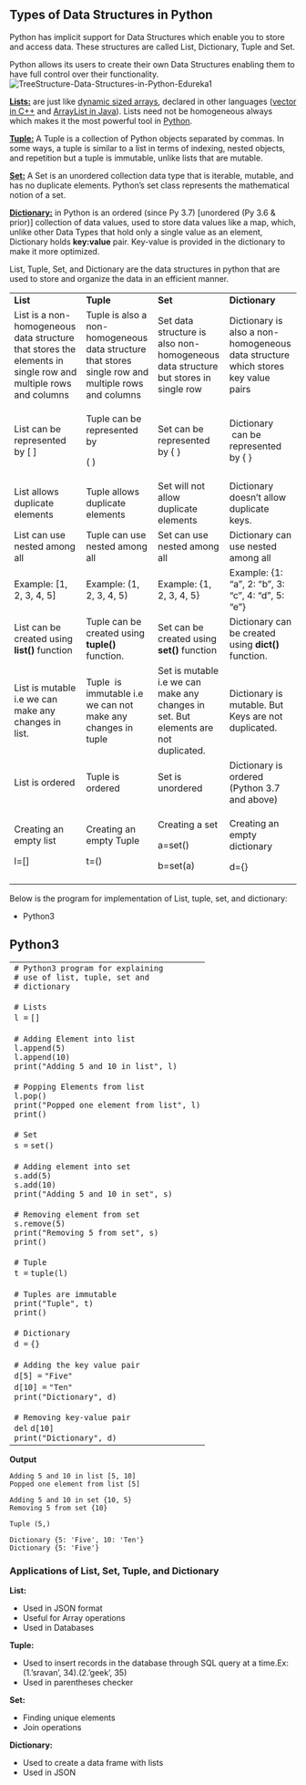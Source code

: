 ## Types of Data Structures in Python
Python has implicit support for Data Structures which enable you to store and access data. These structures are called List, Dictionary, Tuple and Set.

Python allows its users to create their own Data Structures enabling them to have full control over their functionality. 
![TreeStructure-Data-Structures-in-Python-Edureka1](https://github.com/binbashz/holbertonschool-higher_level_programming/assets/124454895/8dead563-f502-4a07-8cfb-4cacda66e70c)



[**Lists:**](https://www.geeksforgeeks.org/python-list/) are just like [dynamic sized arrays](https://www.geeksforgeeks.org/how-do-dynamic-arrays-work/), declared in other languages ([vector in C++](https://www.geeksforgeeks.org/vector-in-cpp-stl/) and [ArrayList in Java](https://www.geeksforgeeks.org/arraylist-in-java/)). Lists need not be homogeneous always which makes it the most powerful tool in [Python](https://www.geeksforgeeks.org/python-programming-language/).

[**Tuple:**](https://www.geeksforgeeks.org/tuples-in-python/) A Tuple is a collection of Python objects separated by commas. In some ways, a tuple is similar to a list in terms of indexing, nested objects, and repetition but a tuple is immutable, unlike lists that are mutable.

[**Set:**](https://www.geeksforgeeks.org/sets-in-python/) A Set is an unordered collection data type that is iterable, mutable, and has no duplicate elements. Python’s set class represents the mathematical notion of a set.

[**Dictionary:**](https://www.geeksforgeeks.org/python-dictionary/) in Python is an ordered (since Py 3.7) \[unordered (Py 3.6 & prior)\] collection of data values, used to store data values like a map, which, unlike other Data Types that hold only a single value as an element, Dictionary holds **key:value** pair. Key-value is provided in the dictionary to make it more optimized.



List, Tuple, Set, and Dictionary are the data structures in python that are used to store and organize the data in an efficient manner.

<table><tbody><tr><td><strong>List</strong></td><td><strong>Tuple</strong></td><td><strong>Set</strong></td><td><strong>Dictionary</strong></td></tr><tr><td>List is a non-homogeneous data structure that stores the elements in single row and multiple rows and columns</td><td>Tuple is also a non-homogeneous data structure that stores single row and multiple rows and columns</td><td>Set data structure is also non-homogeneous data structure but stores in single row</td><td>Dictionary is also a non-homogeneous data structure which stores key value pairs</td></tr><tr><td>List can be represented by [ ]</td><td><p>Tuple can be represented by &nbsp;</p><p>( )</p></td><td>Set can be represented by { }</td><td>Dictionary &nbsp;can be represented by { }</td></tr><tr><td>List allows duplicate elements</td><td>Tuple allows duplicate elements</td><td>Set will not allow duplicate elements</td><td>Dictionary doesn’t allow duplicate keys.</td></tr><tr><td>List can use nested among all</td><td>Tuple can use nested among all</td><td>Set can use nested among all</td><td>Dictionary can use nested among all</td></tr><tr><td>Example: [1, 2, 3, 4, 5]</td><td>Example: (1, 2, 3, 4, 5)</td><td>Example: {1, 2, 3, 4, 5}</td><td>Example: {1: “a”, 2: “b”, 3: “c”, 4: “d”, 5: “e”}</td></tr><tr><td>List can be created using <strong>list() </strong>function</td><td>Tuple can be created using <strong>tuple()</strong> function.</td><td>Set can be created using <strong>set()</strong> function</td><td>Dictionary can be created using <strong>dict() </strong>function.</td></tr><tr><td>List is mutable i.e we can make any changes in list.</td><td>Tuple &nbsp;is immutable i.e we can not make any changes in tuple</td><td>Set is mutable i.e we can make any changes in set. But elements are not duplicated.</td><td>Dictionary is mutable. But Keys are not duplicated.</td></tr><tr><td>List is ordered</td><td>Tuple is ordered</td><td>Set is unordered</td><td>Dictionary is ordered (Python 3.7 and above)</td></tr><tr><td><p>Creating an empty list</p><p>l=[]</p></td><td><p>Creating an empty Tuple</p><p>t=()</p></td><td><p>Creating a set</p><p>a=set()</p><div id="GFG_AD_gfg_outstream_incontent"></div><p>b=set(a)</p></td><td><p>Creating an empty dictionary</p><p>d={}</p></td></tr></tbody></table>

Below is the program for implementation of List, tuple, set, and dictionary:

-   Python3

## Python3

  

  
  

<table border="0" cellpadding="0" cellspacing="0"><tbody><tr><td class="code"><div class="container"><div class="line number1 index0 alt2"><code class="comments"># Python3 program for explaining</code></div><div class="line number2 index1 alt1"><code class="comments"># use of list, tuple, set and</code></div><div class="line number3 index2 alt2"><code class="comments"># dictionary</code></div><div class="line number4 index3 alt1">&nbsp;</div><div class="line number5 index4 alt2"><code class="comments"># Lists</code></div><div class="line number6 index5 alt1"><code class="plain">l </code><code class="keyword">=</code> <code class="plain">[]</code></div><div class="line number7 index6 alt2">&nbsp;</div><div class="line number8 index7 alt1"><code class="comments"># Adding Element into list</code></div><div class="line number9 index8 alt2"><code class="plain">l.append(</code><code class="value">5</code><code class="plain">)</code></div><div class="line number10 index9 alt1"><code class="plain">l.append(</code><code class="value">10</code><code class="plain">)</code></div><div class="line number11 index10 alt2"><code class="keyword">print</code><code class="plain">(</code><code class="string">"Adding 5 and 10 in list"</code><code class="plain">, l)</code></div><div class="line number12 index11 alt1">&nbsp;</div><div class="line number13 index12 alt2"><code class="comments"># Popping Elements from list</code></div><div class="line number14 index13 alt1"><code class="plain">l.pop()</code></div><div class="line number15 index14 alt2"><code class="functions">print</code><code class="plain">(</code><code class="string">"Popped one element from list"</code><code class="plain">, l)</code></div><div class="line number16 index15 alt1"><code class="keyword">print</code><code class="plain">()</code></div><div class="line number17 index16 alt2">&nbsp;</div><div class="line number18 index17 alt1"><code class="comments"># Set</code></div><div class="line number19 index18 alt2"><code class="plain">s </code><code class="keyword">=</code> <code class="functions">set</code><code class="plain">()</code></div><div class="line number20 index19 alt1">&nbsp;</div><div class="line number21 index20 alt2"><code class="comments"># Adding element into set</code></div><div class="line number22 index21 alt1"><code class="plain">s.add(</code><code class="value">5</code><code class="plain">)</code></div><div class="line number23 index22 alt2"><code class="plain">s.add(</code><code class="value">10</code><code class="plain">)</code></div><div class="line number24 index23 alt1"><code class="keyword">print</code><code class="plain">(</code><code class="string">"Adding 5 and 10 in set"</code><code class="plain">, s)</code></div><div class="line number25 index24 alt2">&nbsp;</div><div class="line number26 index25 alt1"><code class="comments"># Removing element from set</code></div><div class="line number27 index26 alt2"><code class="plain">s.remove(</code><code class="value">5</code><code class="plain">)</code></div><div class="line number28 index27 alt1"><code class="keyword">print</code><code class="plain">(</code><code class="string">"Removing 5 from set"</code><code class="plain">, s)</code></div><div class="line number29 index28 alt2"><code class="functions">print</code><code class="plain">()</code></div><div class="line number30 index29 alt1">&nbsp;</div><div class="line number31 index30 alt2"><code class="comments"># Tuple</code></div><div class="line number32 index31 alt1"><code class="plain">t </code><code class="keyword">=</code> <code class="functions">tuple</code><code class="plain">(l)</code></div><div class="line number33 index32 alt2">&nbsp;</div><div class="line number34 index33 alt1"><code class="comments"># Tuples are immutable</code></div><div class="line number35 index34 alt2"><code class="keyword">print</code><code class="plain">(</code><code class="string">"Tuple"</code><code class="plain">, t)</code></div><div class="line number36 index35 alt1"><code class="functions">print</code><code class="plain">()</code></div><div class="line number37 index36 alt2">&nbsp;</div><div class="line number38 index37 alt1"><code class="comments"># Dictionary</code></div><div class="line number39 index38 alt2"><code class="plain">d </code><code class="keyword">=</code> <code class="plain">{}</code></div><div class="line number40 index39 alt1">&nbsp;</div><div class="line number41 index40 alt2"><code class="comments"># Adding the key value pair</code></div><div class="line number42 index41 alt1"><code class="plain">d[</code><code class="value">5</code><code class="plain">] </code><code class="keyword">=</code> <code class="string">"Five"</code></div><div class="line number43 index42 alt2"><code class="plain">d[</code><code class="value">10</code><code class="plain">] </code><code class="keyword">=</code> <code class="string">"Ten"</code></div><div class="line number44 index43 alt1"><code class="keyword">print</code><code class="plain">(</code><code class="string">"Dictionary"</code><code class="plain">, d)</code></div><div class="line number45 index44 alt2">&nbsp;</div><div class="line number46 index45 alt1"><code class="comments"># Removing key-value pair</code></div><div class="line number47 index46 alt2"><code class="keyword">del</code> <code class="plain">d[</code><code class="value">10</code><code class="plain">]</code></div><div class="line number48 index47 alt1"><code class="functions">print</code><code class="plain">(</code><code class="string">"Dictionary"</code><code class="plain">, d)</code></div></div></td></tr></tbody></table>

**Output**

```
Adding 5 and 10 in list [5, 10]
Popped one element from list [5]

Adding 5 and 10 in set {10, 5}
Removing 5 from set {10}

Tuple (5,)

Dictionary {5: 'Five', 10: 'Ten'}
Dictionary {5: 'Five'}
```

### Applications of List, Set, Tuple, and Dictionary

**List:**

-   Used in JSON format
-   Useful for Array operations
-   Used in Databases

**Tuple:**

-   Used to insert records in the database through SQL query at a time.Ex: (1.’sravan’, 34).(2.’geek’, 35)
-   Used in parentheses checker

**Set:**

-   Finding unique elements
-   Join operations

**Dictionary:**

-   Used to create a data frame with lists
-   Used in JSON
